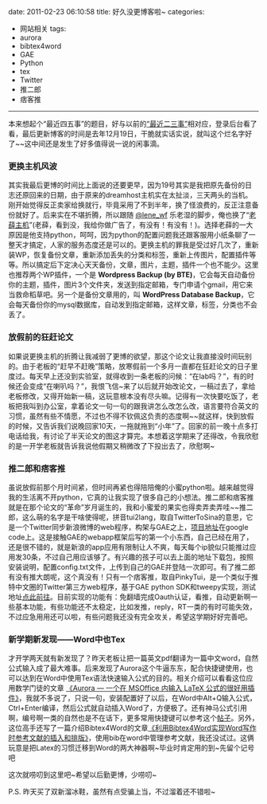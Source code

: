 date: 2011-02-23 06:10:58
title: 好久没更博客啦~
categories:
- 网站相关
tags:
- aurora
- bibtex4word
- GAE
- Python
- tex
- Twitter
- 推二郎
- 痞客推
---

本来想起个“最近四五事”的题目，好与以前的[“最近二三事”](http://pinkyjie.com/2010/11/01/what-am-i-doing-recently/)相对应，登录后台看了看，最后更新博客的时间是去年12月19日，干脆就实话实说，就叫这个烂名字好了~~这中间还是发生了好多值得说一说的闲事滴。

<!--more-->

### 更换主机风波

其实我最后更博的时间比上面说的还要更早，因为19号其实是我把原先备份的日志还原回来的日期，由于原来的dreamhost主机实在太扯淡，三天两头的当机。刚开始觉得反正卖家给换就行，毕竟采用了不到半年，换了怪浪费的，反正注意备份就好了。后来实在不堪折腾，所以跟随 [@lene_wf](http://twitter.com/lene_wf) 乐老湿的脚步，俺也换了“[老薛主机](http://laoxuehost.com/)”(老薛，看到没，我给你做广告了，有没有！有没有！)。选择老薛的一大原因是他支持python，呵呵，因为python的配置问题我还跟客服用小纸条聊了一整天才搞定，人家的服务态度还是可以的。更换主机的罪我是受过好几次了，重新装WP，恢复备份文章，重新添加丢失的分类和标签，重新上传图片，配置插件等等。所以搞定后下定决心天天备份，文章，图片，主题，插件一个也不能少。这里也推荐两个WP插件，一个是 **Wordpress Backup (by BTE)**，它会每天自动备份你的主题，插件，图片3个文件夹，发送到指定邮箱，专门申请个gmail，用它来当救命稻草吧。另一个是备份文章用的，叫 **WordPress Database Backup**，它会每天备份你的mysql数据库，自动发到指定邮箱，这样文章，标签，分类也不会丢了。

### 放假前的狂赶论文

如果说更换主机的折腾让我减弱了更博的欲望，那这个论文让我直接没时间玩别的。由于老板的“赶早不赶晚”策略，放寒假前一个多月一直都在狂赶论文的日子里度过。每天早上还没到实验室，就得收到一条老板的问候：“在lab吗？”，有的时候还会变成“在喇叭吗？”，我恨飞信~来了以后就开始改论文，一稿过去了，拿给老板修改，又得开始新一稿，这玩意根本没有尽头嘛。记得有一次快要吃饭了，老板把我叫到办公室，拿着论文一句一句的跟我讲怎么改怎么改，语言要符合英文的习惯，虽然有些不情愿，不过也不得不钦佩这负责的态度啊~~就这样，快到放假的时候，又告诉我们说晚回家10天，一拖就拖到“小年”了。回家的前一晚十点多打电话给我，有讨论了半天论文的图这才算完。本想着这学期来了还得改，令我欣慰的是一开学老板就告诉我说他假期又稍微改了下投出去了，欣慰啊~


### 推二郎和痞客推

虽说放假前那个月时间紧，但时间再紧也得陪陪俺的小蜜python啦。越来越觉得我的生活离不开python，它真的让我实现了很多自己的小想法。推二郎和痞客推就是在那个论文的“革命”岁月诞生的，我和小蜜爱的果实也得卖弄卖弄哇~~推二郎，这么萌的名字是干啥使得呢，拼音tui2lang，取自TwitterToSina的意思，它是一个Twitter同步新浪微博的web程序，构架与GAE之上，[项目地址](http://code.google.com/p/tui2lang/)在google code上。这是接触GAE的webapp框架后写的第一个小东西，自己已经在用了，还是很不错的，就是新浪的app应用有限制让人不爽，每天每个ip貌似只能推过应用发30条，不过自己用应该够了。有兴趣的孩子可以去上面的地址下载包，按照安装说明，配置config.txt文件，上传到自己的GAE并登陆一次即可。有了推二郎有没有推大朗呢，这个真没有！只有一个痞客推，取自PinkyTui，是一个类似于推特中文圈的Twitter第三方web程序，基于GAE python SDK和tweepy实现，测试地址[点此前往](http://python123abc.appspot.com)。目前实现的功能有：免翻墙完成Oauth认证，看推，自动更新啊一些基本功能，有些功能还不太稳定，比如发推，reply，RT一类的有时可能失效，不过应急用用还可以啦，有些问题我还没有完全攻关，希望这学期好好完善吧。

### 新学期新发现——Word中也Tex

才开学两天就有新发现了？昨天老板让把一篇英文pdf翻译为一篇中文word，自然公式输入成了最大难事。后来发现了Aurora这个牛逼东东，配合快捷键使用，也可以达到在Word中使用Tex语法快速输入公式的目的。相关介绍可以看看这位应用数学门徒的文章 [《Aurora — 一个在 MSOffice 内输入 LaTeX 公式的很好用插件》](http://blog.lehu.shu.edu.cn/shuishousong/A226792.html)，我就不多说了，只说一句，安装配置好了以后，在Word中Alt+Q输入公式，Ctrl+Enter编译，然后公式就自动插入Word了，方便极了。还有神马公式引用啊，编号啊一类的自然也是不在话下，更多常用快捷键可以参考这个[帖子](http://bbs.ctex.org/viewthread.php?tid=48039&page=2#pid340175)。另外，这位高手还写了一篇介绍Bibtex4Word的文章[《利用Bibtex4Word实现Word写作时参考文献的插入和排版》](http://blog.lehu.shu.edu.cn/shuishousong/A269375.html)，使用bib在word中管理参考文献，我还没试过。这俩玩意是把Latex的习惯迁移到Word的两大神器啊~毕业时肯定用的到~先留个记号吧

这次就唠叨到这里吧~希望以后勤更博，少唠叨~

P.S. 昨天买了双新溜冰鞋，虽然有点受骗上当，不过溜着还不错啦~
